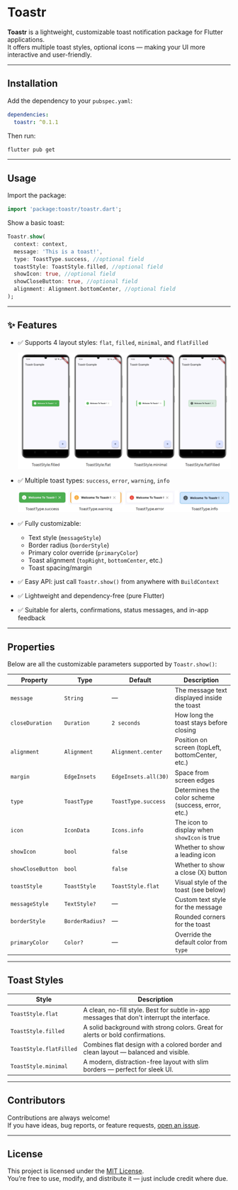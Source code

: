 # Toastr

**Toastr** is a lightweight, customizable toast notification package for Flutter applications.  
It offers multiple toast styles, optional icons — making your UI more interactive and user-friendly.

---

## Installation

Add the dependency to your `pubspec.yaml`:

```yaml
dependencies:
  toastr: ^0.1.1
```

Then run:

```bash
flutter pub get
```

---

## Usage

Import the package:

```dart
import 'package:toastr/toastr.dart';
```

Show a basic toast:

```dart
Toastr.show(
  context: context,
  message: 'This is a toast!',
  type: ToastType.success, //optional field
  toastStyle: ToastStyle.filled, //optional field
  showIcon: true, //optional field
  showCloseButton: true, //optional field
  alignment: Alignment.bottomCenter, //optional field
);
```

---

## ✨ Features

- ✅ Supports 4 layout styles: `flat`, `filled`, `minimal`, and `flatFilled`

  ![Styles](https://github.com/AaryanSharmaNeupane/toastr/blob/main/assets/Styles.png?raw=true)

- ✅ Multiple toast types: `success`, `error`, `warning`, `info`

  ![types](https://github.com/AaryanSharmaNeupane/toastr/blob/main/assets/types.png?raw=true)

- ✅ Fully customizable:
  - Text style (`messageStyle`)
  - Border radius (`borderStyle`)
  - Primary color override (`primaryColor`)
  - Toast alignment (`topRight`, `bottomCenter`, etc.)
  - Toast spacing/margin
- ✅ Easy API: just call `Toastr.show()` from anywhere with `BuildContext`
- ✅ Lightweight and dependency-free (pure Flutter)
- ✅ Suitable for alerts, confirmations, status messages, and in-app feedback

---

## Properties

Below are all the customizable parameters supported by `Toastr.show()`:

| Property          | Type            | Default              | Description                                        |
| ----------------- | --------------- | -------------------- | -------------------------------------------------- |
| `message`         | `String`        | —                    | The message text displayed inside the toast        |
| `closeDuration`   | `Duration`      | `2 seconds`          | How long the toast stays before closing            |
| `alignment`       | `Alignment`     | `Alignment.center`   | Position on screen (topLeft, bottomCenter, etc.)   |
| `margin`          | `EdgeInsets`    | `EdgeInsets.all(30)` | Space from screen edges                            |
| `type`            | `ToastType`     | `ToastType.success`  | Determines the color scheme (success, error, etc.) |
| `icon`            | `IconData`      | `Icons.info`         | The icon to display when `showIcon` is true        |
| `showIcon`        | `bool`          | `false`              | Whether to show a leading icon                     |
| `showCloseButton` | `bool`          | `false`              | Whether to show a close (X) button                 |
| `toastStyle`      | `ToastStyle`    | `ToastStyle.flat`    | Visual style of the toast (see below)              |
| `messageStyle`    | `TextStyle?`    | —                    | Custom text style for the message                  |
| `borderStyle`     | `BorderRadius?` | —                    | Rounded corners for the toast                      |
| `primaryColor`    | `Color?`        | —                    | Override the default color from `type`             |

---

## Toast Styles

| Style                   | Description                                                                                 |
| ----------------------- | ------------------------------------------------------------------------------------------- |
| `ToastStyle.flat`       | A clean, no-fill style. Best for subtle in-app messages that don't interrupt the interface. |
| `ToastStyle.filled`     | A solid background with strong colors. Great for alerts or bold confirmations.              |
| `ToastStyle.flatFilled` | Combines flat design with a colored border and clean layout — balanced and visible.         |
| `ToastStyle.minimal`    | A modern, distraction-free layout with slim borders — perfect for sleek UI.                 |

---

## Contributors

Contributions are always welcome!  
If you have ideas, bug reports, or feature requests, [open an issue](https://github.com/AaryanSharmaNeupane/toastr/issues).

---

## License

This project is licensed under the [MIT License](LICENSE).  
You’re free to use, modify, and distribute it — just include credit where due.
